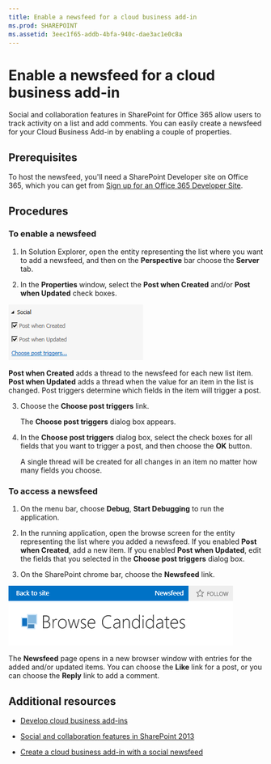 ```yaml
---
title: Enable a newsfeed for a cloud business add-in
ms.prod: SHAREPOINT
ms.assetid: 3eec1f65-addb-4bfa-940c-dae3ac1e0c8a
---
```



# Enable a newsfeed for a cloud business add-in
Social and collaboration features in SharePoint for Office 365 allow users to track activity on a list and add comments. You can easily create a newsfeed for your Cloud Business Add-in by enabling a couple of properties.
## Prerequisites

To host the newsfeed, you'll need a SharePoint Developer site on Office 365, which you can get from  [Sign up for an Office 365 Developer Site](http://go.microsoft.com/fwlink/?LinkId=263490).




## Procedures


### To enable a newsfeed


1. In Solution Explorer, open the entity representing the list where you want to add a newsfeed, and then on the **Perspective** bar choose the **Server** tab.


2. In the **Properties** window, select the **Post when Created** and/or **Post when Updated** check boxes.

![Social properties](images/CBAsocial.PNG)


**Post when Created** adds a thread to the newsfeed for each new list item. **Post when Updated** adds a thread when the value for an item in the list is changed. Post triggers determine which fields in the item will trigger a post.


3. Choose the **Choose post triggers** link.

    The **Choose post triggers** dialog box appears.


4. In the **Choose post triggers** dialog box, select the check boxes for all fields that you want to trigger a post, and then choose the **OK** button.

    A single thread will be created for all changes in an item no matter how many fields you choose.



### To access a newsfeed


1. On the menu bar, choose **Debug**, **Start Debugging** to run the application.


2. In the running application, open the browse screen for the entity representing the list where you added a newsfeed. If you enabled **Post when Created**, add a new item. If you enabled **Post when Updated**, edit the fields that you selected in the **Choose post triggers** dialog box.


3. On the SharePoint chrome bar, choose the **Newsfeed** link.

![The SharePoint chrome bar](images/CBAnewsfeed.PNG)


The **Newsfeed** page opens in a new browser window with entries for the added and/or updated items. You can choose the **Like** link for a post, or you can choose the **Reply** link to add a comment.



## Additional resources
<a name="bk_addresources"> </a>


-  [Develop cloud business add-ins](develop-cloud-business-add-ins.md)


-  [Social and collaboration features in SharePoint 2013](http://msdn.microsoft.com/en-us/library/office/jj163280.aspx)


-  [Create a cloud business add-in with a social newsfeed](create-a-cloud-business-add-in-with-a-social-newsfeed.md)



